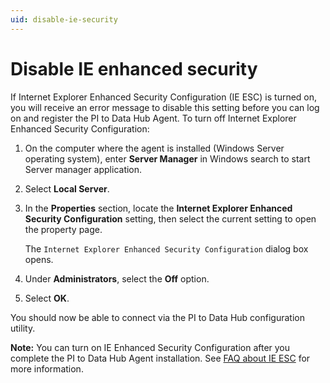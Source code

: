 ```yaml
---
uid: disable-ie-security
---
```


# Disable IE enhanced security

If Internet Explorer Enhanced Security Configuration (IE ESC) is turned on, you will receive an error message to disable this setting before you can log on and register the PI to Data Hub Agent. To turn off Internet Explorer Enhanced Security Configuration:

1. On the computer where the agent is installed (Windows Server operating system), enter **Server Manager** in Windows search to start Server manager application.

1. Select **Local Server**.

1. In the **Properties** section, locate the **Internet Explorer Enhanced Security Configuration** setting, then select the current setting to open the property page.
 
   The `Internet Explorer Enhanced Security Configuration` dialog box opens. 

1. Under **Administrators**, select the **Off** option.

1. Select **OK**.

You should now be able to connect via the PI to Data Hub configuration utility.

**Note:** You can turn on IE Enhanced Security Configuration after you complete the PI to Data Hub Agent installation. See [FAQ about IE ESC](https://docs.microsoft.com/en-us/troubleshoot/developer/browsers/security-privacy/enhanced-security-configuration-faq) for more information.
